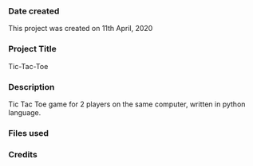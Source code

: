### Date created
This project was created on 11th April, 2020

### Project Title
Tic-Tac-Toe

### Description
Tic Tac Toe game for 2 players on the same computer, written in python language.

### Files used


### Credits

